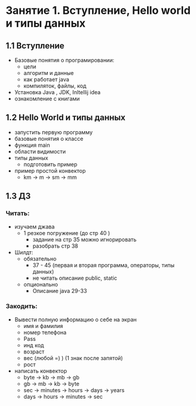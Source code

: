 # Занятие 1. Вступление, Hello world и типы данных

## 1.1 Вступление

* Базовые понятия о програмировании:
  * цели
  * алгоритм и данные 
  * как работает java 
  * компиляток, файлы, код 
* Установка Java , JDK, Inltellij idea
* ознакомление с книгами

## 1.2 Hello World и типы данных

* запустить первую программу 
* базовые понятия о классе 
* функция main 
* области видимости
* типы данных 
  * подготовить пример 
* пример простой конвектор 
  * km -> m -> sm -> mm

## 1.3 ДЗ 

### Читать: 
  * изучаем джава 
    * 1 резкое погружение  (до стр 40 )
      * задание на стр 35 можно игнорировать 
      * разобрать стр 38
  * Шилдт: 
    * обязательно 
      * 37 - 45 (первая и вторая программа, операторы, типы данных)
      * не читать описание public, static 
    * опционально 
      * Описание java 29-33
      
### Закодить:       
*  Вывести полную информацию о себе на экран
    * имя и фамилия
    * номер телефона
    * Pass
    * инд код 
    * возраст 
    * вес (любой =) ) (1 знак после запятой)
    * рост 
* написать конвектор 
  * byte -> kb -> mb -> gb 
  * gb -> mb -> kb -> byte 
  * sec -> minutes -> hours -> days -> years 
  *  days -> hours -> minutes -> sec

